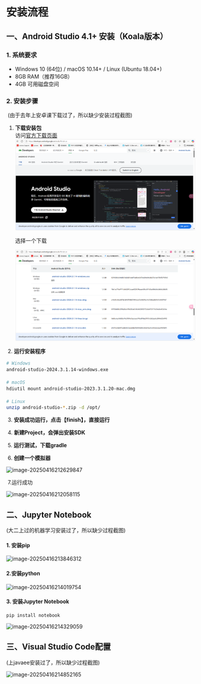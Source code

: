 # 安装流程

## 一、Android Studio 4.1+ 安装（Koala版本）

### 1. 系统要求
- Windows 10 (64位) / macOS 10.14+ / Linux (Ubuntu 18.04+)
- 8GB RAM（推荐16GB）
- 4GB 可用磁盘空间

### 2. 安装步骤 

​	(由于去年上安卓课下载过了，所以缺少安装过程截图)

1. **下载安装包**  
   访问[官方下载页面](https://developer.android.google.cn/studio?hl=zh-cn) 
   ![image-20250416205111393](./image/image-20250416205111393.png)

   选择一个下载

   ![image-20250416205914486](./image/image-20250416205914486.png)

​	2. **运行安装程序**  

```bash
# Windows
android-studio-2024.3.1.14-windows.exe

# macOS
hdiutil mount android-studio-2023.3.1.20-mac.dmg

# Linux
unzip android-studio-*.zip -d /opt/
```

​	3. **安装成功运行，点击【finish】，直接运行**

​	4. **新建Project，会弹出安装SDK**

​	5.  **运行测试，下载gradle**

​	6. **创建一个模拟器**

![image-20250416212629847](C:\Users\lenovo\AppData\Roaming\Typora\typora-user-images\image-20250416212629847.png)

​	7.运行成功

![image-20250416212058115](C:\Users\lenovo\AppData\Roaming\Typora\typora-user-images\image-20250416212058115.png)

## 二、Jupyter Notebook

(大二上过的机器学习安装过了，所以缺少过程截图)

#### 1. 安装pip

![image-20250416213846312](C:\Users\lenovo\AppData\Roaming\Typora\typora-user-images\image-20250416213846312.png)

#### 2.安装python

![image-20250416214019754](C:\Users\lenovo\AppData\Roaming\Typora\typora-user-images\image-20250416214019754.png)

#### 3. 安装Jupyter Notebook

```
pip install notebook
```

![image-20250416214329059](C:\Users\lenovo\AppData\Roaming\Typora\typora-user-images\image-20250416214329059.png)

## 三、Visual Studio Code配置

(上javaee安装过了，所以缺少过程截图)

![image-20250416214852165](C:\Users\lenovo\AppData\Roaming\Typora\typora-user-images\image-20250416214852165.png)
